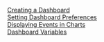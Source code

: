 [Creating a Dashboard](https://docs.wavefront.com/dashboards_managing.html#creating-a-dashboard)  
[Setting Dashboard Preferences](https://docs.wavefront.com/dashboards_managing.html#setting-dashboard-preferences)  
[Displaying Events in Charts](https://docs.wavefront.com/charts_events_displaying.html)  
[Dashboard Variables](https://docs.wavefront.com/dashboards_variables.html)

